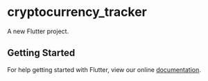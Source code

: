# cryptocurrency_tracker

A new Flutter project.

## Getting Started

For help getting started with Flutter, view our online
[documentation](https://flutter.io/).
